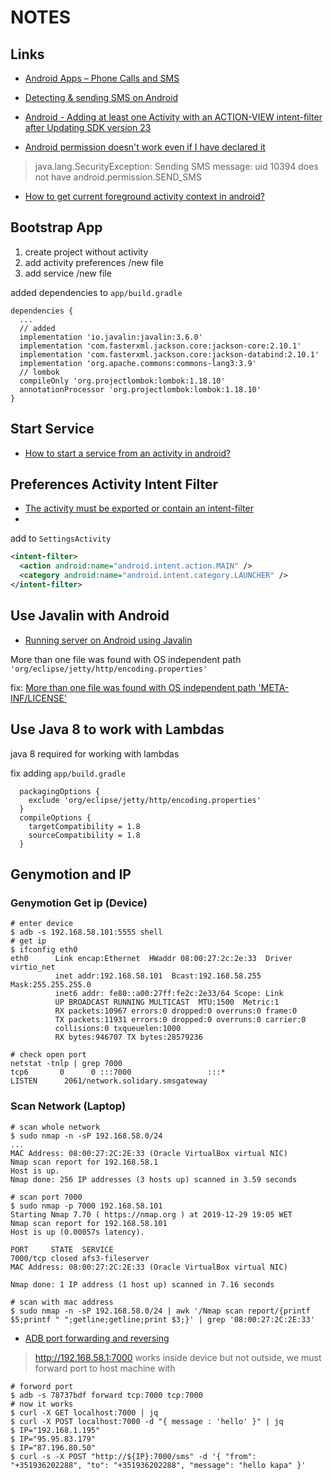 # NOTES

## Links

- [Android Apps – Phone Calls and SMS](https://google-developer-training.github.io/android-developer-phone-sms-course/index-book.html)

- [Detecting & sending SMS on Android ](https://android.jlelse.eu/detecting-sending-sms-on-android-8a154562597f)

- [Android - Adding at least one Activity with an ACTION-VIEW intent-filter after Updating SDK version 23](https://stackoverflow.com/questions/34367875/android-adding-at-least-one-activity-with-an-action-view-intent-filter-after-u)

- [Android permission doesn't work even if I have declared it](https://stackoverflow.com/questions/32635704/android-permission-doesnt-work-even-if-i-have-declared-it)

> java.lang.SecurityException: Sending SMS message: uid 10394 does not have android.permission.SEND_SMS

- [How to get current foreground activity context in android?](https://stackoverflow.com/questions/11411395/how-to-get-current-foreground-activity-context-in-android)

## Bootstrap App

1. create project without activity
2. add activity preferences /new file
3. add service /new file

added dependencies to `app/build.gradle`

```
dependencies {
  ...
  // added
  implementation 'io.javalin:javalin:3.6.0'
  implementation 'com.fasterxml.jackson.core:jackson-core:2.10.1'
  implementation 'com.fasterxml.jackson.core:jackson-databind:2.10.1'
  implementation 'org.apache.commons:commons-lang3:3.9'
  // lombok
  compileOnly 'org.projectlombok:lombok:1.18.10'
  annotationProcessor 'org.projectlombok:lombok:1.18.10'
}
```

## Start Service

- [How to start a service from an activity in android?](https://stackoverflow.com/questions/25717691/how-to-start-a-service-from-an-activity-in-android)

## Preferences Activity Intent Filter

- [The activity must be exported or contain an intent-filter](https://stackoverflow.com/questions/40508303/the-activity-must-be-exported-or-contain-an-intent-filter)
- 
add to `SettingsActivity`

```xml
<intent-filter>
  <action android:name="android.intent.action.MAIN" />
  <category android:name="android.intent.category.LAUNCHER" />
</intent-filter>
```

## Use Javalin with Android

- [Running server on Android using Javalin](https://github.com/tipsy/javalin/issues/612)

More than one file was found with OS independent path `'org/eclipse/jetty/http/encoding.properties'`

fix: [More than one file was found with OS independent path 'META-INF/LICENSE'](https://stackoverflow.com/questions/44342455/more-than-one-file-was-found-with-os-independent-path-meta-inf-license)

## Use Java 8 to work with Lambdas

java 8 required for working with lambdas

fix adding `app/build.gradle`

```
  packagingOptions {
    exclude 'org/eclipse/jetty/http/encoding.properties'
  }
  compileOptions {
    targetCompatibility = 1.8
    sourceCompatibility = 1.8
  }
```

## Genymotion and IP

### Genymotion Get ip (Device)

```shell
# enter device
$ adb -s 192.168.58.101:5555 shell
# get ip
$ ifconfig eth0
eth0      Link encap:Ethernet  HWaddr 08:00:27:2c:2e:33  Driver virtio_net
          inet addr:192.168.58.101  Bcast:192.168.58.255  Mask:255.255.255.0
          inet6 addr: fe80::a00:27ff:fe2c:2e33/64 Scope: Link
          UP BROADCAST RUNNING MULTICAST  MTU:1500  Metric:1
          RX packets:10967 errors:0 dropped:0 overruns:0 frame:0
          TX packets:11931 errors:0 dropped:0 overruns:0 carrier:0
          collisions:0 txqueuelen:1000
          RX bytes:946707 TX bytes:28579236

# check open port
netstat -tnlp | grep 7000
tcp6       0      0 :::7000                 :::*                    LISTEN      2061/network.solidary.smsgateway
```

### Scan Network (Laptop)

```shell
# scan whole network
$ sudo nmap -n -sP 192.168.58.0/24
...
MAC Address: 08:00:27:2C:2E:33 (Oracle VirtualBox virtual NIC)
Nmap scan report for 192.168.58.1
Host is up.
Nmap done: 256 IP addresses (3 hosts up) scanned in 3.59 seconds

# scan port 7000
$ sudo nmap -p 7000 192.168.58.101
Starting Nmap 7.70 ( https://nmap.org ) at 2019-12-29 19:05 WET
Nmap scan report for 192.168.58.101
Host is up (0.00057s latency).

PORT     STATE  SERVICE
7000/tcp closed afs3-fileserver
MAC Address: 08:00:27:2C:2E:33 (Oracle VirtualBox virtual NIC)

Nmap done: 1 IP address (1 host up) scanned in 7.16 seconds

# scan with mac address
$ sudo nmap -n -sP 192.168.58.0/24 | awk '/Nmap scan report/{printf $5;printf " ";getline;getline;print $3;}' | grep '08:00:27:2C:2E:33'
```

- [ADB port forwarding and reversing](https://blog.usejournal.com/adb-port-forwarding-and-reversing-d2bc71835d43)

> <http://192.168.58.1:7000> works inside device but not outside, we must forward port to host machine with

```shell
# forword port
$ adb -s 78737bdf forward tcp:7000 tcp:7000
# now it works
$ curl -X GET localhost:7000 | jq
$ curl -X POST localhost:7000 -d "{ message : 'hello' }" | jq
$ IP="192.168.1.195"
$ IP="95.95.83.179"
$ IP="87.196.80.50"
$ curl -s -X POST "http://${IP}:7000/sms" -d '{ "from": "+351936202288", "to": "+351936202288", "message": "hello kapa" }'
```
